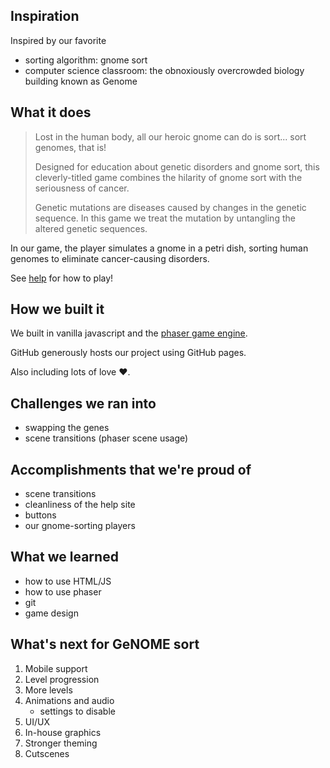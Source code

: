 ## Inspiration

Inspired by our favorite

- sorting algorithm: gnome sort
- computer science classroom: the obnoxiously overcrowded biology building known
  as Genome

## What it does

> Lost in the human body, all our heroic gnome can do is sort... sort genomes,
> that is!
>
> Designed for education about genetic disorders and gnome sort, this
> cleverly-titled game combines the hilarity of gnome sort with the seriousness
> of cancer.
>
> Genetic mutations are diseases caused by changes in the genetic sequence. In
> this game we treat the mutation by untangling the altered genetic sequences.

In our game, the player simulates a gnome in a petri dish, sorting human genomes
to eliminate cancer-causing disorders.

See [help](https://benknoble.github.io/genomesort/help.html) for how to play!

## How we built it

We built in vanilla javascript and the [phaser game engine](https://phaser.io).

GitHub generously hosts our project using GitHub pages.

Also including lots of love :heart:.

## Challenges we ran into

- swapping the genes
- scene transitions (phaser scene usage)

## Accomplishments that we're proud of

- scene transitions
- cleanliness of the help site
- buttons
- our gnome-sorting players

## What we learned

- how to use HTML/JS
- how to use phaser
- git
- game design

## What's next for GeNOME sort

1. Mobile support
1. Level progression
1. More levels
1. Animations and audio
    - settings to disable
1. UI/UX
1. In-house graphics
1. Stronger theming
1. Cutscenes
